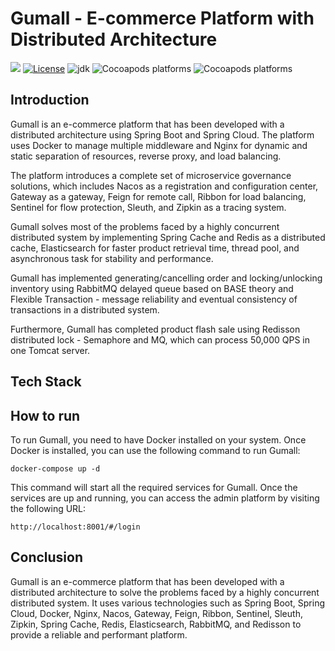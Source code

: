 # Gumall - E-commerce Platform with Distributed Architecture

![](/Users/edmundxie/Downloads/gumall/assets/building-passing-green.svg)   [![License](https://img.shields.io/badge/license-Apache%202-4EB1BA.svg)](https://www.apache.org/licenses/LICENSE-2.0.html)   ![jdk](https://img.shields.io/static/v1?label=JDK&message=11&color=blue)   ![Cocoapods platforms](https://img.shields.io/badge/SpringBoot-2.1.8%20RELEASE-green)   ![Cocoapods platforms](https://img.shields.io/badge/SpringCloud-Greenwich.SR3-green)

## Introduction
Gumall is an e-commerce platform that has been developed with a distributed architecture using Spring Boot and Spring Cloud. The platform uses Docker to manage multiple middleware and Nginx for dynamic and static separation of resources, reverse proxy, and load balancing.

The platform introduces a complete set of microservice governance solutions, which includes Nacos as a registration and configuration center, Gateway as a gateway, Feign for remote call, Ribbon for load balancing, Sentinel for flow protection, Sleuth, and Zipkin as a tracing system.

Gumall solves most of the problems faced by a highly concurrent distributed system by implementing Spring Cache and Redis as a distributed cache, Elasticsearch for faster product retrieval time, thread pool, and asynchronous task for stability and performance.

Gumall has implemented generating/cancelling order and locking/unlocking inventory using RabbitMQ delayed queue based on BASE theory and Flexible Transaction - message reliability and eventual consistency of transactions in a distributed system.

Furthermore, Gumall has completed product flash sale using Redisson distributed lock - Semaphore and MQ, which can process 50,000 QPS in one Tomcat server.

## Tech Stack

## How to run
To run Gumall, you need to have Docker installed on your system. Once Docker is installed, you can use the following command to run Gumall:

```
docker-compose up -d
```

This command will start all the required services for Gumall. Once the services are up and running, you can access the admin platform by visiting the following URL:
```
http://localhost:8001/#/login
```

## Conclusion
Gumall is an e-commerce platform that has been developed with a distributed architecture to solve the problems faced by a highly concurrent distributed system. It uses various technologies such as Spring Boot, Spring Cloud, Docker, Nginx, Nacos, Gateway, Feign, Ribbon, Sentinel, Sleuth, Zipkin, Spring Cache, Redis, Elasticsearch, RabbitMQ, and Redisson to provide a reliable and performant platform.